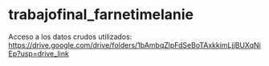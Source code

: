 # trabajofinal_farnetimelanie

Acceso a los datos crudos utilizados: https://drive.google.com/drive/folders/1bAmbqZlpFdSeBoTAxkkimLjjBUXqNiEp?usp=drive_link


